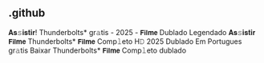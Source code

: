 ## .github

𝐀𝐬𝚜𝐢𝐬𝐭𝐢𝐫! Thunderbolts* gr𝚊tis - 2025 - 𝗙𝗶𝗹𝐦𝗲 Dublado Legendado 𝐀𝐬𝚜𝐢𝐬𝐭𝐢𝐫 𝗙𝗶𝗹𝐦𝗲 Thunderbolts* 𝗙𝗶𝗹𝐦𝗲 Comp𝚕eto H𝙳 2025 Dublado Em Portugues gr𝚊tis Baixar Thunderbolts* 𝗙𝗶𝗹𝐦𝗲 Comp𝚕eto dublado 
